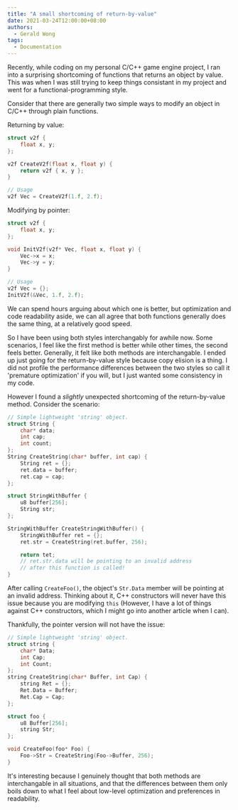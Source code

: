 ```yaml
---
title: "A small shortcoming of return-by-value"
date: 2021-03-24T12:00:00+08:00
authors:
  - Gerald Wong
tags:
  - Documentation
---
```


Recently, while coding on my personal C/C++ game engine project, I ran into a surprising shortcoming of functions that returns an object by value. This was when I was still trying to keep things consistant in my project and went for a functional-programming style.

<!--more-->

Consider that there are generally two simple ways to modify an object in C/C++ through plain functions.

Returning by value:
```cpp
struct v2f {
    float x, y; 
};

v2f CreateV2f(float x, float y) {
    return v2f { x, y };
}

// Usage
v2f Vec = CreateV2f(1.f, 2.f);
```

Modifying by pointer:
```cpp
struct v2f {
    float x, y; 
};

void InitV2f(v2f* Vec, float x, float y) {
    Vec->x = x;
    Vec->y = y;
}

// Usage
v2f Vec = {};
InitV2f(&Vec, 1.f, 2.f);
```

We can spend hours arguing about which one is better, but optimization and code readability aside, we can all agree that both functions generally does the same thing, at a relatively good speed.

So I have been using both styles interchangably for awhile now. Some scenarios, I feel like the first method is better while other times, the second feels better. Generally, it felt like both methods are interchangable. I ended up just going for the return-by-value style because copy elision is a thing. I did not profile the performance differences between the two styles so call it 'premature optimization' if you will, but I just wanted some consistency in my code. 

However I found a _slightly_ unexpected shortcoming of the return-by-value method. Consider the scenario:

```cpp
// Simple lightweight 'string' object.
struct String {
    char* data;
    int cap;
    int count;
};
String CreateString(char* buffer, int cap) {
    String ret = {};
    ret.data = buffer;
    ret.cap = cap;
};

struct StringWithBuffer {
    u8 buffer[256];
    String str; 
};

StringWithBuffer CreateStringWithBuffer() {
    StringWithBuffer ret = {};
    ret.str = CreateString(ret.buffer, 256);

    return tet;
    // ret.str.data will be pointing to an invalid address 
    // after this function is called!
}
```

After calling `CreateFoo()`, the object's `Str.Data` member will be pointing at an invalid address. Thinking about it, C++ constructors will never have this issue because you are modifying `this` (However, I have a lot of things against C++ constructors, which I might go into another article when I can).   

Thankfully, the pointer version will not have the issue:

```cpp
// Simple lightweight 'string' object.
struct string {
    char* Data;
    int Cap;
    int Count;
};
string CreateString(char* Buffer, int Cap) {
    string Ret = {};
    Ret.Data = Buffer;
    Ret.Cap = Cap;
};

struct foo {
    u8 Buffer[256];
    string Str; 
};

void CreateFoo(foo* Foo) {
    Foo->Str = CreateString(Foo->Buffer, 256);
}
```

It's interesting because I genuinely thought that both methods are interchangable in all situations, and that the differences between them only boils down to what I feel about low-level optimization and preferences in readability.
